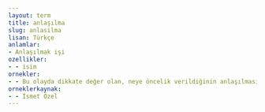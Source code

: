 ```yaml
---
layout: term
title: anlaşılma
slug: anlasilma
lisan: Türkçe
anlamlar:
- Anlaşılmak işi
ozellikler:
- - isim
ornekler:
- - Bu olayda dikkate değer olan, neye öncelik verildiğinin anlaşılmasıdır.
orneklerkaynak:
- - İsmet Özel
---
```

